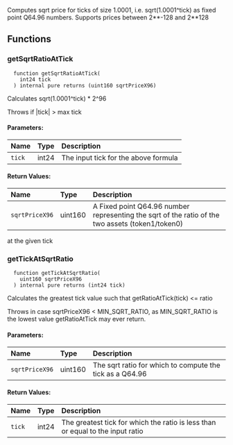Computes sqrt price for ticks of size 1.0001, i.e. sqrt(1.0001^tick) as fixed point Q64.96 numbers. Supports
prices between 2**-128 and 2**128

## Functions

### getSqrtRatioAtTick

```solidity
  function getSqrtRatioAtTick(
    int24 tick
  ) internal pure returns (uint160 sqrtPriceX96)
```

Calculates sqrt(1.0001^tick) \* 2^96

Throws if |tick| > max tick

#### Parameters:

| Name   | Type  | Description                          |
| :----- | :---- | :----------------------------------- |
| `tick` | int24 | The input tick for the above formula |

#### Return Values:

| Name           | Type    | Description                                                                                      |
| :------------- | :------ | :----------------------------------------------------------------------------------------------- |
| `sqrtPriceX96` | uint160 | A Fixed point Q64.96 number representing the sqrt of the ratio of the two assets (token1/token0) |

at the given tick

### getTickAtSqrtRatio

```solidity
  function getTickAtSqrtRatio(
    uint160 sqrtPriceX96
  ) internal pure returns (int24 tick)
```

Calculates the greatest tick value such that getRatioAtTick(tick) \<= ratio

Throws in case sqrtPriceX96 < MIN_SQRT_RATIO, as MIN_SQRT_RATIO is the lowest value getRatioAtTick may
ever return.

#### Parameters:

| Name           | Type    | Description                                              |
| :------------- | :------ | :------------------------------------------------------- |
| `sqrtPriceX96` | uint160 | The sqrt ratio for which to compute the tick as a Q64.96 |

#### Return Values:

| Name   | Type  | Description                                                                    |
| :----- | :---- | :----------------------------------------------------------------------------- |
| `tick` | int24 | The greatest tick for which the ratio is less than or equal to the input ratio |
